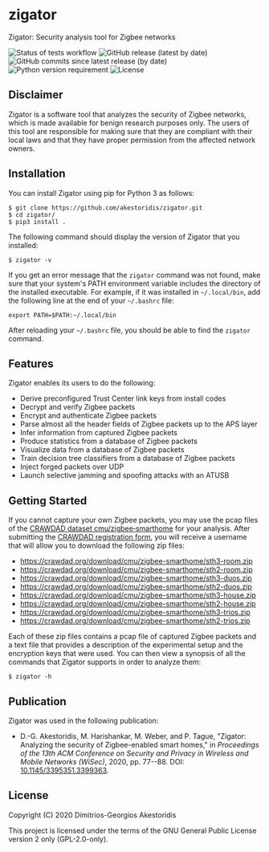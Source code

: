# zigator

Zigator: Security analysis tool for Zigbee networks

<!-- START OF BADGES -->
![Status of tests workflow](https://img.shields.io/github/workflow/status/akestoridis/zigator/wf01-tests?label=tests)
![GitHub release (latest by date)](https://img.shields.io/github/v/release/akestoridis/zigator)
![GitHub commits since latest release (by date)](https://img.shields.io/github/commits-since/akestoridis/zigator/latest)
![Python version requirement](https://img.shields.io/badge/python-%3E%3D3.7.3-blue)
![License](https://img.shields.io/badge/license-GPL--2.0--only-blue)
<!-- END OF BADGES -->


## Disclaimer

Zigator is a software tool that analyzes the security of Zigbee networks, which is made available for benign research purposes only.
The users of this tool are responsible for making sure that they are compliant with their local laws and that they have proper permission from the affected network owners.


## Installation

You can install Zigator using pip for Python 3 as follows:
```
$ git clone https://github.com/akestoridis/zigator.git
$ cd zigator/
$ pip3 install .
```

The following command should display the version of Zigator that you installed:
```
$ zigator -v
```

If you get an error message that the `zigator` command was not found, make sure that your system's PATH environment variable includes the directory of the installed executable. For example, if it was installed in `~/.local/bin`, add the following line at the end of your `~/.bashrc` file:
```
export PATH=$PATH:~/.local/bin
```

After reloading your `~/.bashrc` file, you should be able to find the `zigator` command.


## Features

Zigator enables its users to do the following:

* Derive preconfigured Trust Center link keys from install codes
* Decrypt and verify Zigbee packets
* Encrypt and authenticate Zigbee packets
* Parse almost all the header fields of Zigbee packets up to the APS layer
* Infer information from captured Zigbee packets
* Produce statistics from a database of Zigbee packets
* Visualize data from a database of Zigbee packets
* Train decision tree classifiers from a database of Zigbee packets
* Inject forged packets over UDP
* Launch selective jamming and spoofing attacks with an ATUSB


## Getting Started

If you cannot capture your own Zigbee packets, you may use the pcap files of the [CRAWDAD dataset cmu/zigbee‑smarthome](https://doi.org/10.15783/c7-nvc6-4q28) for your analysis.
After submitting the [CRAWDAD registration form](https://crawdad.org/registration-form.html), you will receive a username that will allow you to download the following zip files:

* https://crawdad.org/download/cmu/zigbee-smarthome/sth3-room.zip
* https://crawdad.org/download/cmu/zigbee-smarthome/sth2-room.zip
* https://crawdad.org/download/cmu/zigbee-smarthome/sth3-duos.zip
* https://crawdad.org/download/cmu/zigbee-smarthome/sth2-duos.zip
* https://crawdad.org/download/cmu/zigbee-smarthome/sth3-house.zip
* https://crawdad.org/download/cmu/zigbee-smarthome/sth2-house.zip
* https://crawdad.org/download/cmu/zigbee-smarthome/sth3-trios.zip
* https://crawdad.org/download/cmu/zigbee-smarthome/sth2-trios.zip

Each of these zip files contains a pcap file of captured Zigbee packets and a text file that provides a description of the experimental setup and the encryption keys that were used. You can then view a synopsis of all the commands that Zigator supports in order to analyze them:
```
$ zigator -h
```


## Publication

Zigator was used in the following publication:

* D.-G. Akestoridis, M. Harishankar, M. Weber, and P. Tague, "Zigator: Analyzing the security of Zigbee-enabled smart homes," in _Proceedings of the 13th ACM Conference on Security and Privacy in Wireless and Mobile Networks (WiSec)_, 2020, pp. 77--88. DOI: [10.1145/3395351.3399363](https://doi.org/10.1145/3395351.3399363).


## License

Copyright (C) 2020 Dimitrios-Georgios Akestoridis

This project is licensed under the terms of the GNU General Public License version 2 only (GPL-2.0-only).
